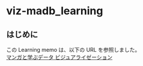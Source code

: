 # viz-madb_learning

## はじめに

この Learning memo は、以下の URL を参照しました。  
[マンガと学ぶデータ ビジュアライゼーション](https://kakeami.github.io/viz-madb/index.html)

